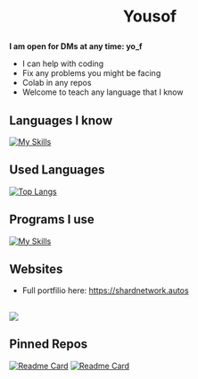 # <p align=center>Yousof</p>

**I am open for DMs at any time: yo_f**
- I can help with coding
- Fix any problems you might be facing
- Colab in any repos
- Welcome to teach any language that I know

## Languages I know
[![My Skills](https://skillicons.dev/icons?i=js,html,css,nodejs,python,cs)](https://skillicons.dev)

## Used Languages
[![Top Langs](https://github-readme-stats.vercel.app/api/top-langs/?username=ItsYousof&layout=pie)](https://github.com/anuraghazra/github-readme-stats)

## Programs I use
[![My Skills](https://skillicons.dev/icons?i=discord,replit,vscode,github,gitlab,vercel,pycharm,windows,apple)](https://skillicons.dev)

## Websites
- Full portfilio here: https://shardnetwork.autos
##

<picture>
  <source
    srcset="https://github-readme-stats.vercel.app/api?username=ItsYousof&show_icons=true&theme=dark"
    media="(prefers-color-scheme: dark)"
  />
  <source
    srcset="https://github-readme-stats.vercel.app/api?username=ItsYousof&show_icons=true"
    media="(prefers-color-scheme: light), (prefers-color-scheme: no-preference)"
  />
  <img src="https://github-readme-stats.vercel.app/api?username=ItsYousof&show_icons=true" />
</picture>

## Pinned Repos

[![Readme Card](https://github-readme-stats.vercel.app/api/pin/?username=ItsYousof&repo=LifeMaster)](https://github.com/ItsYousof/LifeMaster)
[![Readme Card](https://github-readme-stats.vercel.app/api/pin/?username=ItsYousof&repo=Nalla-Unblocker)](https://github.com/ItsYousof/Nalla-Unblocker)
